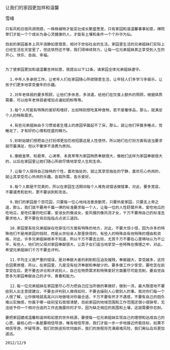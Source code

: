 让我们的家园更加祥和温馨

雪峰


    只有风和日丽风调雨顺，一株株植物才能茁壮成长繁盛葱茏，只有家园和谐温馨事事如意，禅院草们才能一个个成长为身心灵健康的人，才能有土壤和条件一个个升华为仙。

    目前的家园基本上风平浪静如意惬意，相对于世俗社会的生活，家园里生活的兄弟姐妹们实际上已经生活在天堂里了，但这依然还不够，我们得继续努力，让每一位兄弟姐妹真正享受到人生的开心、快乐、自由、幸福。


    为了使家园更加和谐温馨吉祥如意，我提出以下12条，请家园全体兄弟姐妹遵守。

      1.中年人多承担工作，让老年人们在家园随心所欲随意生活，让年轻人们多学习多娱乐，让孩子们更多地享受童年的乐趣。

      2.对年老体弱的要多照顾，让他们多休息，多消遣，给他们在饮食上额外的照顾，根据体质需要，可以给年老体弱者增加点诸如奶粉等等。

      3.每个人可能有特殊的爱好和嗜好，比如特别想吃某种食物，若不是奢侈品，那么，就满足个人的特殊需求。

      4.有些兄弟姐妹由于习惯或者生理上的原因早晨起不了床，那么，就让他们早晨多睡点，觉睡足了，才有好的心情和旺盛的精力。

      5.妙龄姑娘们想把自己打扮得更加花枝招展这是人性使然，所以她们在打扮方面有适当要求就尽量满足，但以不奢侈不浪费为原则。

      6.像娥皇草、知君草、心涛草、本真草等为家园物质奉献很大，像她们这样为家园奉献很大的，以后在家园里让她们随心所欲尽情地享受人生和生命。

      7.让每个人保持自己独特的个性，喜欢独处的，就让其享受独处的宁静，喜欢花心热闹的，就让其享受花心热闹的乐趣，各取所需，各乐爱好。

      8.每个人都是不完美的，所以在家园生活期间每个人难免说错话做错事，对此，要多宽容，不要谴责和批判，更不要讽刺和攻击。

      9.我们的家园是个百花园，只要每一位心地纯洁善良勤劳，只要热爱家园，只要走上帝之道，那么，我们就不要用千篇一律的标准要求每一个人，让每一位的人性舒展开来，爱吃地瓜的吃地瓜，爱吃红薯的吃红薯，爱淑女的像淑女，爱风骚的像风流才女，千万不要用自己的标准去要求他人，更不要在背后指指点点说三道四。

      10.家园里有些兄弟姐妹在吃穿住行方面有特殊的地方，对此，不要大惊小怪，因为许多的特殊他们不是用家园的钱财，而是从世俗亲人那里获得的，有些人的特殊自有他特殊的理由和资格，对此，许多兄弟姐妹根本不知道，所以千万不要去比较，尤其千万不要在心里嘀咕认为不公平，有些人，他们的父母对家园奉献很大，让其子女们适当地享受一些特殊在情理之中，对此，希望兄弟姐妹们千万不要去评判。

      11.平均主义是严重的错误，是对奉献大者的剥削和压迫及摧残，奉献越大，享受越多，这符合因果原理，所以，在家园里，凡是没有经济奉献和奉献少的，要多做工作少享受，要吃苦在前享受在后，更不要去评论和评说别人，自己在物质需求和特殊爱好方面要尽可能克制，要自觉自愿多为家园奉献自己的才华、青春和能力。

      12.每一位兄弟姐妹在家园里尽心尽力把自己应当所做的事做好，做到一流，最大限度地不要给别人出主意提建议，不要去评判别人做得如何，不要去操别人心管别人的事。我对你们每一个人很了解，让你做啥就高高兴兴地做啥对你最合适，千万不要有怀才不遇感，不要有自己的抱负难以实施感，你属于哪一级别宝石我很清楚，目前家园的地域范围和工作范围还很小很狭窄，无法给予你一个相对合适的工作去施展你的才华，因为缺乏相应的氛围和土壤，这就需要你忍耐。

    要把家园建成温馨和谐祥和如意的世外桃源，要使每一位兄弟姐妹实现自己的理想和达成自己的心愿，最核心的一条是要相信导游，唯有相信导游，我们才能一步一步地接近终极目标，如果不相信导游，怀疑导游，我们的旅途将坎坷曲折，我们的旅程将充满艰难风险，我们离仙岛将更加遥远。

    2012/12/9



